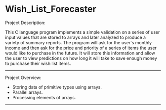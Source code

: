 # Wish_List_Forecaster


Project Description:

This C language program implements a simple validation on a series of user input values that are stored to arrays and later analyzed to produce a variety of summary reports. The program will ask for the user's monthly income and then ask for the price and priority of a series of items the user would like to purchase in the future. It will store this information and allow the user to view predictions on how long it will take to save enough money to purchase their wish list items.
____________________________________


Project Overview:

* Storing data of primitive types using arrays.
* Parallel arrays.
* Processing elements of arrays.
____________________________________
